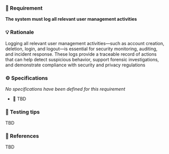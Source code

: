 ### 📌 Requirement
**The system must log all relevant user management activities**


### 💡 Rationale 
Logging all relevant user management activities—such as account creation, deletion, login, and logout—is essential for security monitoring, auditing, and incident response. These logs provide a traceable record of actions that can help detect suspicious behavior, support forensic investigations, and demonstrate compliance with security and privacy regulations


### ⚙️ Specifications 
_No specifications have been defined for this requirement_

- 📘 TBD 


### 🧪 Testing tips 
TBD


### 🔗 References 
TBD

